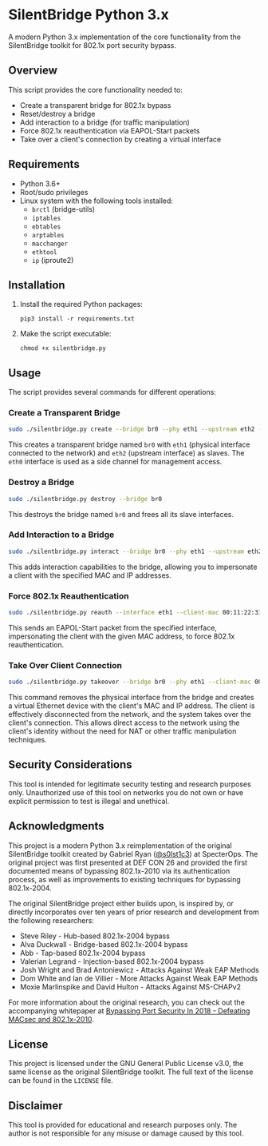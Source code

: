 # SilentBridge Python 3.x

A modern Python 3.x implementation of the core functionality from the SilentBridge toolkit for 802.1x port security bypass.

## Overview

This script provides the core functionality needed to:
- Create a transparent bridge for 802.1x bypass
- Reset/destroy a bridge
- Add interaction to a bridge (for traffic manipulation)
- Force 802.1x reauthentication via EAPOL-Start packets
- Take over a client's connection by creating a virtual interface

## Requirements

- Python 3.6+
- Root/sudo privileges
- Linux system with the following tools installed:
  - `brctl` (bridge-utils)
  - `iptables`
  - `ebtables`
  - `arptables`
  - `macchanger`
  - `ethtool`
  - `ip` (iproute2)

## Installation

1. Install the required Python packages:
   ```
   pip3 install -r requirements.txt
   ```

2. Make the script executable:
   ```
   chmod +x silentbridge.py
   ```

## Usage

The script provides several commands for different operations:

### Create a Transparent Bridge

```bash
sudo ./silentbridge.py create --bridge br0 --phy eth1 --upstream eth2 --sidechannel eth0 --egress-port 22
```

This creates a transparent bridge named `br0` with `eth1` (physical interface connected to the network) and `eth2` (upstream interface) as slaves. The `eth0` interface is used as a side channel for management access.

### Destroy a Bridge

```bash
sudo ./silentbridge.py destroy --bridge br0
```

This destroys the bridge named `br0` and frees all its slave interfaces.

### Add Interaction to a Bridge

```bash
sudo ./silentbridge.py interact --bridge br0 --phy eth1 --upstream eth2 --sidechannel eth0 --egress-port 22 --client-mac 00:11:22:33:44:55 --client-ip 192.168.1.100 --gw-mac 00:aa:bb:cc:dd:ee
```

This adds interaction capabilities to the bridge, allowing you to impersonate a client with the specified MAC and IP addresses.

### Force 802.1x Reauthentication

```bash
sudo ./silentbridge.py reauth --interface eth1 --client-mac 00:11:22:33:44:55
```

This sends an EAPOL-Start packet from the specified interface, impersonating the client with the given MAC address, to force 802.1x reauthentication.

### Take Over Client Connection

```bash
sudo ./silentbridge.py takeover --bridge br0 --phy eth1 --client-mac 00:11:22:33:44:55 --client-ip 192.168.1.100 --gateway-ip 192.168.1.1 --veth-name veth0
```

This command removes the physical interface from the bridge and creates a virtual Ethernet device with the client's MAC and IP address. The client is effectively disconnected from the network, and the system takes over the client's connection. This allows direct access to the network using the client's identity without the need for NAT or other traffic manipulation techniques.

## Security Considerations

This tool is intended for legitimate security testing and research purposes only. Unauthorized use of this tool on networks you do not own or have explicit permission to test is illegal and unethical.

## Acknowledgments

This project is a modern Python 3.x reimplementation of the original SilentBridge toolkit created by Gabriel Ryan ([@s0lst1c3](https://twitter.com/s0lst1c3)) at SpecterOps. The original project was first presented at DEF CON 26 and provided the first documented means of bypassing 802.1x-2010 via its authentication process, as well as improvements to existing techniques for bypassing 802.1x-2004.

The original SilentBridge project either builds upon, is inspired by, or directly incorporates over ten years of prior research and development from the following researchers:

- Steve Riley - Hub-based 802.1x-2004 bypass
- Alva Duckwall - Bridge-based 802.1x-2004 bypass
- Abb - Tap-based 802.1x-2004 bypass
- Valerian Legrand - Injection-based 802.1x-2004 bypass
- Josh Wright and Brad Antoniewicz - Attacks Against Weak EAP Methods
- Dom White and Ian de Villier - More Attacks Against Weak EAP Methods
- Moxie Marlinspike and David Hulton - Attacks Against MS-CHAPv2

For more information about the original research, you can check out the accompanying whitepaper at [Bypassing Port Security In 2018 - Defeating MACsec and 802.1x-2010](https://www.researchgate.net/publication/327402715_Bypassing_Port_Security_In_2018_-_Defeating_MACsec_and_8021x-2010).

## License

This project is licensed under the GNU General Public License v3.0, the same license as the original SilentBridge toolkit. The full text of the license can be found in the `LICENSE` file.

## Disclaimer

This tool is provided for educational and research purposes only. The author is not responsible for any misuse or damage caused by this tool. 